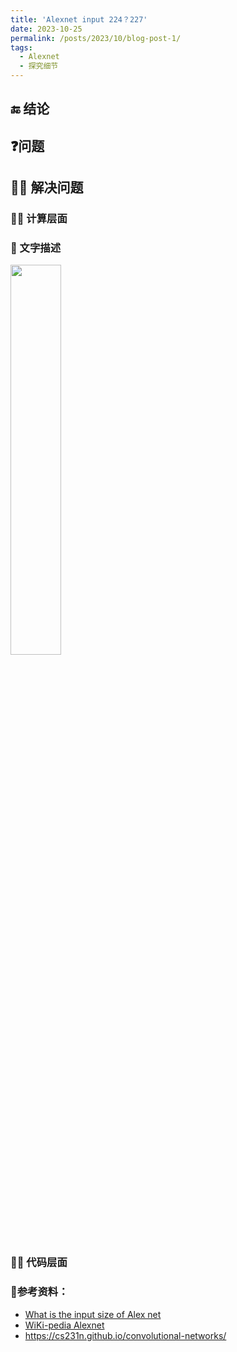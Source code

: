 ```yaml
---
title: 'Alexnet input 224？227'
date: 2023-10-25
permalink: /posts/2023/10/blog-post-1/
tags:
  - Alexnet
  - 探究细节
---
```

## 🔚 结论 

> 

## ❓问题

## 🙋‍♀️ 解决问题

### 👩‍💻 计算层面

### 📝 文字描述

<img src="/2023-10-25/1_1_wiki.png" width="40%"/>

### 👩‍💻 代码层面



### 🔗参考资料：
+ [What is the input size of Alex net](https://datascience.stackexchange.com/questions/29245/what-is-the-input-size-of-alex-net)
+ [WiKi-pedia Alexnet](https://en.wikipedia.org/wiki/AlexNet)
+ <https://cs231n.github.io/convolutional-networks/>

